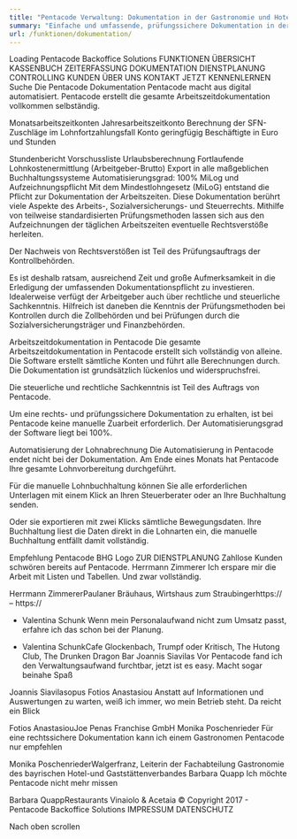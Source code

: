 ```yaml
---
title: "Pentacode Verwaltung: Dokumentation in der Gastronomie und Hotellerie"
summary: "Einfache und umfassende, prüfungssichere Dokumentation in der Gastronomie und Hotellerie mit der Verwaltungssoftware Pentacode."
url: /funktionen/dokumentation/
---
```


Loading
Pentacode Backoffice Solutions
FUNKTIONEN
ÜBERSICHT
KASSENBUCH
ZEITERFASSUNG
DOKUMENTATION
DIENSTPLANUNG
CONTROLLING
KUNDEN
ÜBER UNS
KONTAKT
JETZT KENNENLERNEN
Suche
Die Pentacode Dokumentation
Pentacode macht aus digital automatisiert. Pentacode erstellt die gesamte Arbeitszeitdokumentation vollkommen selbständig.

Monatsarbeitszeitkonten
Jahresarbeitszeitkonto
Berechnung der SFN-Zuschläge im Lohnfortzahlungsfall
Konto geringfügig Beschäftigte in Euro und Stunden

Stundenbericht
Vorschussliste
Urlaubsberechnung
Fortlaufende Lohnkostenermittlung (Arbeitgeber-Brutto)
Export in alle maßgeblichen Buchhaltungssysteme
Automatisierungsgrad: 100%
MiLog und Aufzeichnungspflicht
Mit dem Mindestlohngesetz (MiLoG) entstand die Pflicht zur Dokumentation der Arbeitszeiten. Diese Dokumentation berührt viele Aspekte des Arbeits-, Sozialversicherungs- und Steuerrechts. Mithilfe von teilweise standardisierten Prüfungsmethoden lassen sich aus den Aufzeichnungen der täglichen Arbeitszeiten eventuelle Rechtsverstöße herleiten.

Der Nachweis von Rechtsverstößen ist Teil des Prüfungsauftrags der Kontrollbehörden.

Es ist deshalb ratsam, ausreichend Zeit und große Aufmerksamkeit in die Erledigung der umfassenden Dokumentationspflicht zu investieren. Idealerweise verfügt der Arbeitgeber auch über rechtliche und steuerliche Sachkenntnis. Hilfreich ist daneben die Kenntnis der Prüfungsmethoden bei Kontrollen durch die Zollbehörden und bei Prüfungen durch die Sozialversicherungsträger und Finanzbehörden.

Arbeitszeitdokumentation in Pentacode
Die gesamte Arbeitszeitdokumentation in Pentacode erstellt sich vollständig von alleine. Die Software erstellt sämtliche Konten und führt alle Berechnungen durch. Die Dokumentation ist grundsätzlich lückenlos und widerspruchsfrei.

Die steuerliche und rechtliche Sachkenntnis ist Teil des Auftrags von Pentacode.

Um eine rechts- und prüfungssichere Dokumentation zu erhalten, ist bei Pentacode keine manuelle Zuarbeit erforderlich. Der Automatisierungsgrad der Software liegt bei 100%.

Automatisierung der Lohnabrechnung
Die Automatisierung in Pentacode endet nicht bei der Dokumentation. Am Ende eines Monats hat Pentacode Ihre gesamte Lohnvorbereitung durchgeführt.

Für die manuelle Lohnbuchhaltung können Sie alle erforderlichen Unterlagen mit einem Klick an Ihren Steuerberater oder an Ihre Buchhaltung senden.

Oder sie exportieren mit zwei Klicks sämtliche Bewegungsdaten. Ihre Buchhaltung liest die Daten direkt in die Lohnarten ein, die manuelle Buchhaltung entfällt damit vollständig.

Empfehlung Pentacode BHG Logo
ZUR DIENSTPLANUNG
Zahllose Kunden schwören bereits auf Pentacode.
Herrmann Zimmerer
Ich erspare mir die Arbeit mit Listen und Tabellen. Und zwar vollständig.

Herrmann ZimmererPaulaner Bräuhaus, Wirtshaus zum Straubingerhttps:// – https://

-   Valentina Schunk
    Wenn mein Personalaufwand nicht zum Umsatz passt, erfahre ich das schon bei der Planung.

-   Valentina SchunkCafe Glockenbach, Trumpf oder Kritisch, The Hutong Club, The Drunken Dragon Bar
    Joannis Siavilas
    Vor Pentacode fand ich den Verwaltungsaufwand furchtbar, jetzt ist es easy. Macht sogar beinahe Spaß

Joannis Siavilasopus
Fotios Anastasiou
Anstatt auf Informationen und Auswertungen zu warten, weiß ich immer, wo mein Betrieb steht. Da reicht ein Blick

Fotios AnastasiouJoe Penas Franchise GmbH
Monika Poschenrieder
Für eine rechtssichere Dokumentation kann ich einem Gastronomen Pentacode nur empfehlen

Monika PoschenriederWalgerfranz, Leiterin der Fachabteilung Gastronomie des bayrischen Hotel-und Gaststättenverbandes
Barbara Quapp
Ich möchte Pentacode nicht mehr missen

Barbara QuappRestaurants Vinaiolo & Acetaia
© Copyright 2017 - Pentacode Backoffice Solutions IMPRESSUM DATENSCHUTZ

Nach oben scrollen
